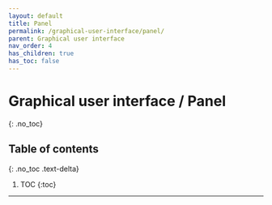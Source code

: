 ```yaml
---
layout: default
title: Panel
permalink: /graphical-user-interface/panel/
parent: Graphical user interface
nav_order: 4
has_children: true
has_toc: false
---
```


# Graphical user interface / Panel
{: .no_toc}

## Table of contents
{: .no_toc .text-delta}

1. TOC
{:toc}

---
